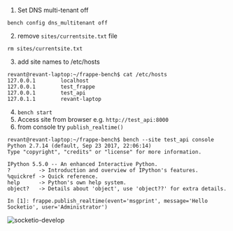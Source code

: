 1. Set DNS multi-tenant off
```
bench config dns_multitenant off
```
2. remove `sites/currentsite.txt` file
```
rm sites/currentsite.txt
```
3. add site names to /etc/hosts
```
revant@revant-laptop:~/frappe-bench$ cat /etc/hosts
127.0.0.1        localhost
127.0.0.1        test_frappe
127.0.0.1        test_api
127.0.1.1        revant-laptop
```
4. `bench start`
5. Access site from browser e.g. `http://test_api:8000`
6. from console try `publish_realtime()`
```
revant@revant-laptop:~/frappe-bench$ bench --site test_api console
Python 2.7.14 (default, Sep 23 2017, 22:06:14) 
Type "copyright", "credits" or "license" for more information.

IPython 5.5.0 -- An enhanced Interactive Python.
?         -> Introduction and overview of IPython's features.
%quickref -> Quick reference.
help      -> Python's own help system.
object?   -> Details about 'object', use 'object??' for extra details.

In [1]: frappe.publish_realtime(event='msgprint', message='Hello Socketio', user='Administrator')
```

![socketio-develop](https://discuss.frappe.io/uploads/default/original/1X/6c1609020d21d7c0f8a345464d4129ea8368c094.png)